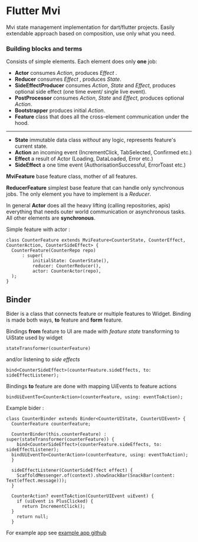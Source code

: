 # Flutter Mvi

Mvi state management implementation for dart/flutter projects.
Easily extendable approach based on composition, use only what you need.

### Building blocks and terms

Consists of simple elements. Each element does only **one** job:
* **Actor** consumes *Action*, produces *Effect* .
* **Reducer** consumes *Effect* , produces *State*.
* **SideEffectProducer** consumes *Action*, *State* and *Effect*, produces optional side effect (one time event/ single live event).
* **PostProcessor** consumes *Action*, *State* and *Effect*, produces optional *Action*.
* **Bootstrapper** produces initial *Action*.
* **Feature** class that does all the cross-element communication under the hood.
 ___
* **State** immutable data class *without* any logic, represents feature's current state.
* **Action** an incoming event (IncrementClick, TabSelected, Confirmed etc.)
* **Effect** a result of Actor (Loading, DataLoaded, Error etc.)
* **SideEffect** a one time event (AuthorisationSuccessful, ErrorToast etc.)
  
**MviFeature** base feature class, mother of all features. 

**ReducerFeature** simplest base feature that can handle only synchronous jobs. The only element you have to implement is a *Reducer*.

In general **Actor** does all the heavy lifting (calling repositories, apis) everything that needs outer world communication or asynchronous tasks. All other elements are **synchronous**.

Simple feature with actor : 
```
class CounterFeature extends MviFeature<CounterState, CounterEffect, CounterAction, CounterSideEffect> {  
  CounterFeature(CounterRepo repo)  
      : super(  
          initialState: CounterState(),  
		  reducer: CounterReducer(),  
		  actor: CounterActor(repo),  
  );  
}
```

## Binder

Bider is a class that connects feature or multiple features to Widget.
Binding is made both ways, **to** feature and **form** feature.

Bindings **from** feature to UI are made with *feature state* transforming to UiState used by widget 

    stateTransformer(counterFeature)

and/or listening to *side effects* 

    bind<CounterSideEffect>(counterFeature.sideEffects, to: sideEffectListener);

Bindings **to** feature are done with mapping UiEvents to feature actions

    bindUiEventTo<CounterAction>(counterFeature, using: eventToAction);

Example bider : 

```
class CounterBinder extends Binder<CounterUIState, CounterUIEvent> {  
  CounterFeature counterFeature;  
  
  CounterBinder(this.counterFeature) : super(stateTransformer(counterFeature)) {  
    bind<CounterSideEffect>(counterFeature.sideEffects, to: sideEffectListener);  
  bindUiEventTo<CounterAction>(counterFeature, using: eventToAction);  
  }  
  
  sideEffectListener(CounterSideEffect effect) {  
    ScaffoldMessenger.of(context).showSnackBar(SnackBar(content: Text(effect.message)));  
  }  
  
  CounterAction? eventToAction(CounterUIEvent uiEvent) {  
    if (uiEvent is PlusClicked) {  
      return IncrementClick();  
  }  
    return null;  
  }
```

For example app see [example app github](https://github.com/ChangeFinance/flutter_mvi/tree/master/example_app)
